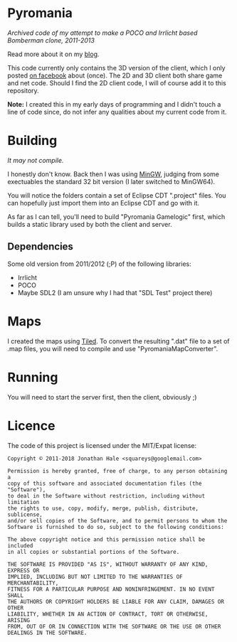 Pyromania
=========

*Archived code of my attempt to make a POCO and Irrlicht based Bomberman clone, 2011-2013*

Read more about it on my [blog](http://blog.squareys.de/tag/pyromania/).

This code currently only contains the 3D version of the client, which I only posted
[on facebook](https://www.facebook.com/Squareys/photos/a.194342153966540.47777.177219555678800/570479649686120/)
about (once).
The 2D and 3D client both share game and net code. Should I find the 2D client code, I will of course add it
to this repository.

**Note:** I created this in my early days of programming and I didn't touch a line of code since, do not infer
any qualities about my current code from it.

# Building

*It may not compile.*

I honestly don't know. Back then I was using [MinGW](http://mingw.org/), judging from some exectuables
the standard 32 bit version (I later switched to MinGW64).

You will notice the folders contain a set of Eclipse CDT ".project" files. You can hopefully just import
them into an Eclipse CDT and go with it.

As far as I can tell, you'll need to build "Pyromania Gamelogic" first, which builds a static library used
by both the client and server.

## Dependencies

Some old version from 2011/2012 (;P) of the following libraries:

 - Irrlicht
 - POCO
 - Maybe SDL2 (I am unsure why I had that "SDL Test" project there)

# Maps

I created the maps using [Tiled](https://www.mapeditor.org/). To convert the resulting ".dat" file to
a set of .map files, you will need to compile and use "PyromaniaMapConverter".


# Running

You will need to start the server first, then the client, obviously ;)

# Licence

The code of this project is licensed under the MIT/Expat license:

~~~
Copyright © 2011-2018 Jonathan Hale <squareys@googlemail.com>

Permission is hereby granted, free of charge, to any person obtaining a
copy of this software and associated documentation files (the "Software"),
to deal in the Software without restriction, including without limitation
the rights to use, copy, modify, merge, publish, distribute, sublicense,
and/or sell copies of the Software, and to permit persons to whom the
Software is furnished to do so, subject to the following conditions:

The above copyright notice and this permission notice shall be included
in all copies or substantial portions of the Software.

THE SOFTWARE IS PROVIDED "AS IS", WITHOUT WARRANTY OF ANY KIND, EXPRESS OR
IMPLIED, INCLUDING BUT NOT LIMITED TO THE WARRANTIES OF MERCHANTABILITY,
FITNESS FOR A PARTICULAR PURPOSE AND NONINFRINGEMENT. IN NO EVENT SHALL
THE AUTHORS OR COPYRIGHT HOLDERS BE LIABLE FOR ANY CLAIM, DAMAGES OR OTHER
LIABILITY, WHETHER IN AN ACTION OF CONTRACT, TORT OR OTHERWISE, ARISING
FROM, OUT OF OR IN CONNECTION WITH THE SOFTWARE OR THE USE OR OTHER
DEALINGS IN THE SOFTWARE.
~~~

